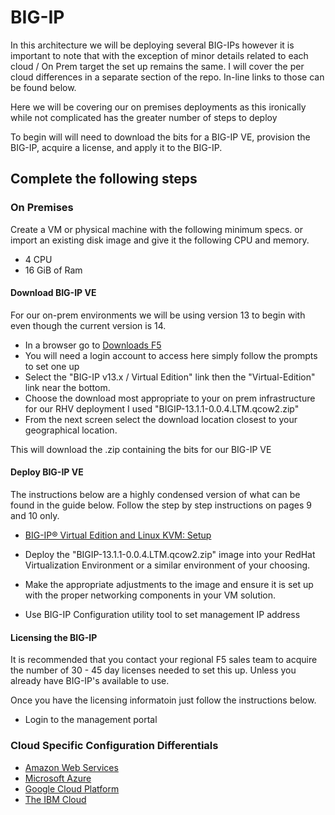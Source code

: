 # BIG-IP

In this architecture we will be deploying several BIG-IPs however it is important to note that with the exception of minor details related to each cloud / On Prem target the set up remains the same. I will cover the per cloud differences in a separate section of the repo. In-line links to those can be found below. 

Here we will be covering our on premises deployments as this ironically while not complicated has the greater number of steps to deploy

To begin will will need to download the bits for a BIG-IP VE, provision the BIG-IP, acquire a license, and apply it to the BIG-IP.

## Complete the following steps
### On Premises
Create a VM or physical machine with the following minimum specs. or import an existing disk image and give it the following CPU and memory.

- 4 CPU
- 16 GiB of Ram

#### Download BIG-IP VE

For our on-prem environments we will be using version 13 to begin with even though the current version is 14.

- In a browser go to [Downloads F5](https://downloads.f5.com/esd/productlines.jsp "Download BIG-IP VE")
- You will need a login account to access here simply follow the prompts to set one up
- Select the "BIG-IP v13.x / Virtual Edition" link then the "Virtual-Edition" link near the bottom.
- Choose the download most appropriate to your on prem infrastructure for our RHV deployment I used "BIGIP-13.1.1-0.0.4.LTM.qcow2.zip"
- From the next screen select the download location closest to your geographical location. 

This will download the .zip containing the bits for our BIG-IP VE

#### Deploy BIG-IP VE

The instructions below are a highly condensed version of what can be found in the guide below. Follow the step by step instructions on pages 9 and 10 only.
-  [BIG-IP®
 Virtual Edition and Linux KVM:
Setup](https://support.f5.com/content/kb/en-us/products/big-ip_ltm/manuals/product/bigip-ve-setup-linux-kvm-13-1-0/_jcr_content/pdfAttach/download/file.res/BIG-IP_Virtual_Edition_and_Linux_KVM__Setup.pdf) 

- Deploy the "BIGIP-13.1.1-0.0.4.LTM.qcow2.zip" image into your RedHat Virtualization Environment or a similar environment of your choosing.
- Make the appropriate adjustments to the image and ensure it is set up with the proper networking components in your VM solution.
- Use BIG-IP Configuration utility tool to set management IP address

#### Licensing the BIG-IP

It is recommended that you contact your regional F5 sales team to acquire the number of 30 - 45 day licenses needed to set this up. Unless you already have BIG-IP's available to use.

Once you have the licensing informatoin just follow the instructions below.

- Login to the management portal

### Cloud Specific Configuration Differentials
- [Amazon Web Services](https://github.com/f5devcentral/f5-bd-mcd/blob/master/BIG-IP/QuickStart/CloudSpecificConfig/AWS.md)
- [Microsoft Azure](https://github.com/f5devcentral/f5-bd-mcd/blob/master/BIG-IP/QuickStart/CloudSpecificConfig/Azure.md)
- [Google Cloud Platform](https://github.com/f5devcentral/f5-bd-mcd/blob/master/BIG-IP/QuickStart/CloudSpecificConfig/GCP.md)
- [The IBM Cloud](https://github.com/f5devcentral/f5-bd-mcd/blob/master/BIG-IP/QuickStart/CloudSpecificConfig/IBM.md)

